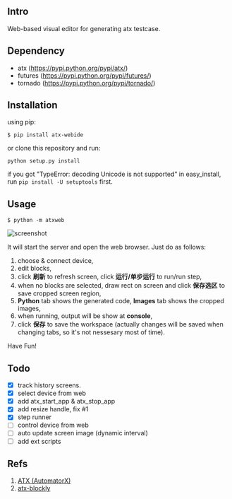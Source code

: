 ## Intro
Web-based visual editor for generating atx testcase.

## Dependency
- atx (https://pypi.python.org/pypi/atx/)
- futures (https://pypi.python.org/pypi/futures/)
- tornado (https://pypi.python.org/pypi/tornado/)

## Installation
using pip:
```
$ pip install atx-webide
```

or clone this repository and run:

```python setup.py install```

if you got "TypeError: decoding Unicode is not supported" in easy_install,
run ```pip install -U setuptools``` first.

## Usage
```
$ python -m atxweb
```
![screenshot](docs/screenshot.png)

It will start the server and open the web browser. Just do as follows:

1. choose & connect device,
2. edit blocks,
3. click **刷新** to refresh screen, click **运行/单步运行** to run/run step,
4. when no blocks are selected, draw rect on screen and click **保存选区** to save cropped screen region,
5. **Python** tab shows the generated code, **Images** tab shows the cropped images,
6. when running, output will be show at **console**,
7. click **保存** to save the workspace (actually changes will be saved when changing tabs, so it's not nessesary most of time).

Have Fun!

## Todo
- [x] track history screens.
- [x] select device from web
- [x] add atx_start_app & atx_stop_app
- [x] add resize handle, fix #1
- [x] step runner
- [ ] control device from web
- [ ] auto update screen image (dynamic interval)
- [ ] add ext scripts

## Refs
1. [ATX (AutomatorX)](https://github.com/codeskyblue/AutomatorX)
2. [atx-blockly](https://github.com/openatx/blockly)
